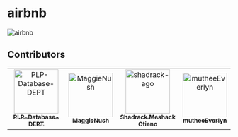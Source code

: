 # airbnb
![airbnb](https://github.com/user-attachments/assets/152245ad-098b-4ff4-a9d4-9de29eceef43)

## Contributors
<!-- readme: contributors -start -->
<table>
	<tbody>
		<tr>
            <td align="center">
                <a href="https://github.com/PLP-Database-DEPT">
                    <img src="https://avatars.githubusercontent.com/u/189024612?v=4" width="100;" alt="PLP-Database-DEPT"/>
                    <br />
                    <sub><b>PLP-Database-DEPT</b></sub>
                </a>
            </td>
            <td align="center">
                <a href="https://github.com/MaggieNush">
                    <img src="https://avatars.githubusercontent.com/u/200053790?v=4" width="100;" alt="MaggieNush"/>
                    <br />
                    <sub><b>MaggieNush</b></sub>
                </a>
            </td>
            <td align="center">
                <a href="https://github.com/shadrack-ago">
                    <img src="https://avatars.githubusercontent.com/u/100674408?v=4" width="100;" alt="shadrack-ago"/>
                    <br />
                    <sub><b>Shadrack Meshack Otieno</b></sub>
                </a>
            </td>
            <td align="center">
                <a href="https://github.com/mutheeEverlyn">
                    <img src="https://avatars.githubusercontent.com/u/123722613?v=4" width="100;" alt="mutheeEverlyn"/>
                    <br />
                    <sub><b>mutheeEverlyn</b></sub>
                </a>
            </td>
		</tr>
	<tbody>
</table>
<!-- readme: contributors -end -->

